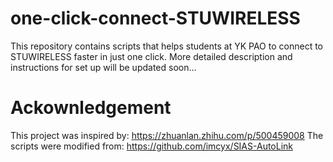 # one-click-connect-STUWIRELESS

This repository contains scripts that helps students at YK PAO to connect to STUWIRELESS faster in just one click.
More detailed description and instructions for set up will be updated soon...

# Ackownledgement

This project was inspired by: https://zhuanlan.zhihu.com/p/500459008
The scripts were modified from: https://github.com/imcyx/SIAS-AutoLink
